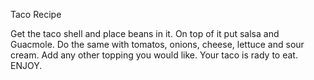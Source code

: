 Taco Recipe

Get the taco shell and place beans in it. 
On top of it put salsa and Guacmole.
Do the same with tomatos, onions, cheese, lettuce and sour cream.
Add any other topping you would like. 
Your taco is rady to eat.
ENJOY.